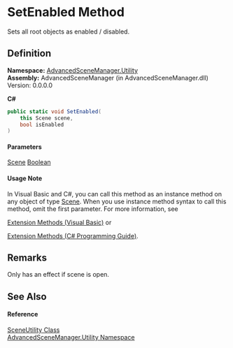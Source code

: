 # SetEnabled Method

Sets all root objects as enabled / disabled.

## Definition

**Namespace:** [AdvancedSceneManager.Utility](N_AdvancedSceneManager_Utility.md)\
**Assembly:** AdvancedSceneManager (in AdvancedSceneManager.dll) Version: 0.0.0.0

**C#**

```c#
public static void SetEnabled(
	this Scene scene,
	bool isEnabled
)
```

#### Parameters

&#x20; [Scene](T_AdvancedSceneManager_Models_Scene.md)   [Boolean](https://learn.microsoft.com/dotnet/api/system.boolean)&#x20;

#### Usage Note

In Visual Basic and C#, you can call this method as an instance method on any object of type [Scene](T_AdvancedSceneManager_Models_Scene.md). When you use instance method syntax to call this method, omit the first parameter. For more information, see

[Extension Methods (Visual Basic)](https://docs.microsoft.com/dotnet/visual-basic/programming-guide/language-features/procedures/extension-methods) or

[Extension Methods (C# Programming Guide)](https://docs.microsoft.com/dotnet/csharp/programming-guide/classes-and-structs/extension-methods).

## Remarks

Only has an effect if scene is open.

## See Also

#### Reference

[SceneUtility Class](T_AdvancedSceneManager_Utility_SceneUtility.md)\
[AdvancedSceneManager.Utility Namespace](N_AdvancedSceneManager_Utility.md)
